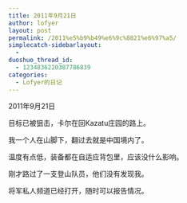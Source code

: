 ```yaml
---
title: 2011年9月21日
author: lofyer
layout: post
permalink: /2011%e5%b9%b49%e6%9c%8821%e6%97%a5/
simplecatch-sidebarlayout:
  - 
duoshuo_thread_id:
  - 1234836220387786839
categories:
  - Lofyer的日记
---
```

2011年9月21日

目标已被狙击，卡尔在回Kazatu庄园的路上。

我一个人在山脚下，翻过去就是中国境内了。

温度有点低，装备都在自适应背包里，应该没什么影响。

刚才路过了一支登山队员，他们没有发现我。

将军私人频道已经打开，随时可以报告情况。